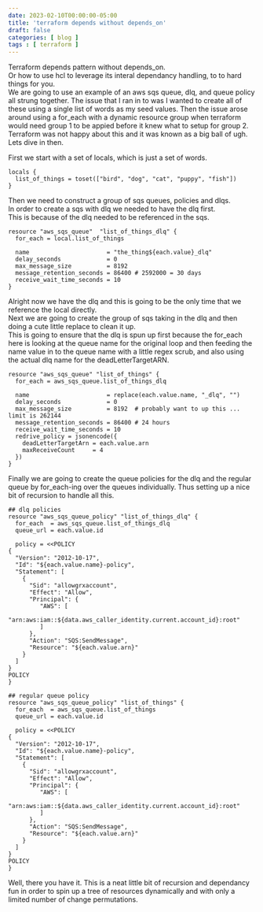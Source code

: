 ```yaml
---
date: 2023-02-10T00:00:00-05:00
title: 'terraform depends without depends_on'
draft: false
categories: [ blog ]
tags : [ terraform ]
---
```

Terraform depends pattern without depends_on.  
Or how to use hcl to leverage its interal dependancy handling, to to hard things for you.  
We are going to use an example of an aws sqs queue, dlq, and queue policy all strung together. The issue that I ran in to was I wanted to create all of these using a single list of words as my seed values.  Then the issue arose around using a for_each with a dynamic resource group when terraform would need group 1 to be appied before it knew what to setup for group 2.  Terraform was not happy about this and it was known as a big ball of ugh.  
Lets dive in then.  

First we start with a set of locals,  which is just a set of words.  
```
locals {
  list_of_things = toset(["bird", "dog", "cat", "puppy", "fish"])
}
```
Then we need to construct a group of sqs queues, policies and dlqs.  
In order to create a sqs with dlq we needed to have the dlq first.  
This is because of the dlq needed to be referenced in the sqs.  
```
resource "aws_sqs_queue"  "list_of_things_dlq" {
  for_each = local.list_of_things

  name                      = "the_thing${each.value}_dlq"
  delay_seconds             = 0
  max_message_size          = 8192
  message_retention_seconds = 86400 # 2592000 = 30 days
  receive_wait_time_seconds = 10
}
```  
Alright now we have the dlq and this is going to be the only time that we reference the local directly.  
Next we are going to create the group of sqs taking in the dlq and then doing a cute little replace to clean it up.  
This is going to ensure that the dlq is spun up first because the for_each here is looking at the queue name for the original loop and then feeding the name value in to the queue name with a little regex scrub, and also using the actual dlq name for the deadLetterTargetARN.  
```
resource "aws_sqs_queue" "list_of_things" {
  for_each = aws_sqs_queue.list_of_things_dlq

  name                      = replace(each.value.name, "_dlq", "")
  delay_seconds             = 0
  max_message_size          = 8192  # probably want to up this ... limit is 262144
  message_retention_seconds = 86400 # 24 hours
  receive_wait_time_seconds = 10
  redrive_policy = jsonencode({
    deadLetterTargetArn = each.value.arn
    maxReceiveCount     = 4
  })
}
```

Finally we are going to create the queue policies for the dlq and the regular queue by  for_each-ing over the queues individually.  Thus setting up a nice bit of recursion to handle all this.  
```
## dlq policies
resource "aws_sqs_queue_policy" "list_of_things_dlq" {
  for_each  = aws_sqs_queue.list_of_things_dlq
  queue_url = each.value.id

  policy = <<POLICY
{
  "Version": "2012-10-17",
  "Id": "${each.value.name}-policy",
  "Statement": [
    {
      "Sid": "allowgrxaccount",
      "Effect": "Allow",
      "Principal": {
         "AWS": [
            "arn:aws:iam::${data.aws_caller_identity.current.account_id}:root"
         ]
      },
      "Action": "SQS:SendMessage",
      "Resource": "${each.value.arn}"
    }
  ]
}
POLICY
}
```

```
## regular queue policy
resource "aws_sqs_queue_policy" "list_of_things" {
  for_each  = aws_sqs_queue.list_of_things
  queue_url = each.value.id

  policy = <<POLICY
{
  "Version": "2012-10-17",
  "Id": "${each.value.name}-policy",
  "Statement": [
    {
      "Sid": "allowgrxaccount",
      "Effect": "Allow",
      "Principal": {
         "AWS": [
            "arn:aws:iam::${data.aws_caller_identity.current.account_id}:root"
         ]
      },
      "Action": "SQS:SendMessage",
      "Resource": "${each.value.arn}"
    }
  ]
}
POLICY
}
```
Well, there you have it. This is a neat little bit of recursion and dependancy fun in order to spin up a tree of resources dynamically and with only a limited number of change permutations.
